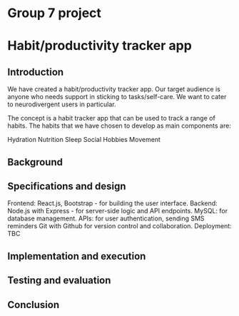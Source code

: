 # Group 7 project
# Habit/productivity tracker app

## Introduction
We have created a habit/productivity tracker app. Our target audience is anyone who needs support in sticking to tasks/self-care. We want to cater to neurodivergent users in particular.

The concept is a habit tracker app that can be used to track a range of habits. The habits that we have chosen to develop as main components are:

Hydration
Nutrition
Sleep
Social
Hobbies
Movement

## Background

## Specifications and design
Frontend: React.js, Bootstrap - for building the user interface.
Backend: Node.js with Express - for server-side logic and API endpoints.
MySQL: for database management.
APIs: for user authentication, sending SMS reminders
Git with Github for version control and collaboration.
Deployment: TBC

## Implementation and execution

## Testing and evaluation

## Conclusion